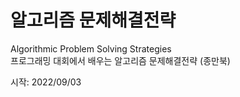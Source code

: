 # 알고리즘 문제해결전략

Algorithmic Problem Solving Strategies  
프로그래밍 대회에서 배우는 알고리즘 문제해결전략 (종만북)  

시작: 2022/09/03  
